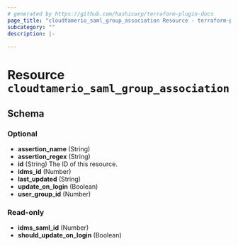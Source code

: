 ```yaml
---
# generated by https://github.com/hashicorp/terraform-plugin-docs
page_title: "cloudtamerio_saml_group_association Resource - terraform-provider-cloudtamerio"
subcategory: ""
description: |-
  
---
```


# Resource `cloudtamerio_saml_group_association`





<!-- schema generated by tfplugindocs -->
## Schema

### Optional

- **assertion_name** (String)
- **assertion_regex** (String)
- **id** (String) The ID of this resource.
- **idms_id** (Number)
- **last_updated** (String)
- **update_on_login** (Boolean)
- **user_group_id** (Number)

### Read-only

- **idms_saml_id** (Number)
- **should_update_on_login** (Boolean)


